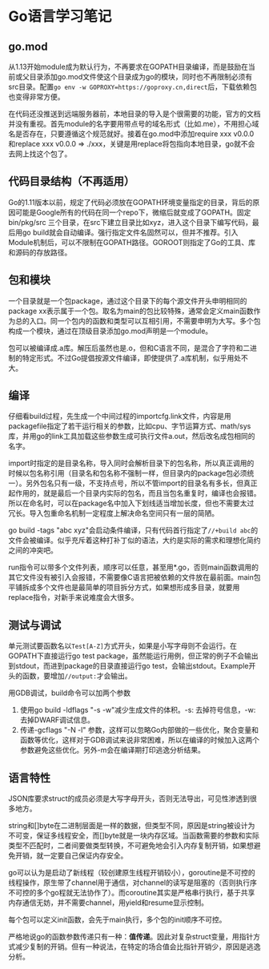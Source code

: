 # Go语言学习笔记

go.mod
--
从1.13开始module成为默认行为，不再要求在GOPATH目录编译，而是鼓励在当前或父目录添加go.mod文件使这个目录成为go的模块，同时也不再限制必须有src目录。配置`go env -w GOPROXY=https://goproxy.cn,direct`后，下载依赖包也变得非常方便。

在代码还没推送到远端服务器前，本地目录的导入是个很需要的功能，官方的文档并没有重视。首先module的名字要用带点号的域名形式（比如.me），不用担心域名是否存在，只要遵循这个规范就好。接着在go.mod中添加require xxx v0.0.0和replace xxx v0.0.0 => ./xxx，关键是用replace将包指向本地目录，go就不会去网上找这个包了。

代码目录结构（不再适用）
--
Go的1.11版本以前，规定了代码必须放在GOPATH环境变量指定的目录，背后的原因可能是Google所有的代码在同一个repo下，微缩后就变成了GOPATH。固定 bin/pkg/src 三个目录，在src下建立目录比如xyz，进入这个目录下编写代码，最后用go build就会自动编译。强行指定文件名固然可以，但并不推荐。引入Module机制后，可以不限制在GOPATH路径。GOROOT则指定了Go的工具、库和源码的存放路径。

包和模块
--
一个目录就是一个包package，通过这个目录下的每个源文件开头申明相同的package xx表示属于一个包。取名为main的包比较特殊，通常会定义main函数作为总的入口。同一个包内的函数和类型可以互相引用，不需要申明为大写。多个包构成一个模块，通过在顶级目录添加go.mod声明是一个module。

包可以被编译成.a库。解压后虽然也是.o，但和C语言不同，是混合了字符和二进制的特定形式。不过Go提倡按源文件编译，即使提供了.a库机制，似乎用处不大。

编译
--
仔细看build过程，先生成一个中间过程的importcfg.link文件，内容是用packagefile指定了若干运行相关的参数，比如cpu、字节运算方式、math/sys库，并用go的link工具加载这些参数生成可执行文件a.out，然后改名成包相同的名字。

import时指定的是目录名称，导入同时会解析目录下的包名称，所以真正调用的时候以包名称引用（目录名和包名称不强制一样，但目录内的package包必须统一）。另外包名只有一级，不支持点号，所以不管import的目录名有多长，但真正起作用的，就是最后一个目录内实际的包名，而且当包名重复时，编译也会报错。所以在命名时，可以在package名中加入下划线适当增加长度，但也不需要太过冗长。导入包重命名机制一定程度上解决命名空间只有一层的简陋。

go build -tags "abc xyz"会启动条件编译，只有代码首行指定了`//+build abc`的文件会被编译。似乎充斥着这种打补丁似的语法，大约是实际的需求和理想化简约之间的冲突吧。

run指令可以带多个文件列表，顺序可以任意，甚至用\*.go，否则main函数调用的其它文件没有被引入会报错，不需要像C语言把被依赖的文件放在最前面。main包平铺拆成多个文件也是最简单的项目拆分方式，如果想形成多目录，就要用replace指令，对新手来说难度会大很多。

测试与调试
--
单元测试要函数名以`Test[A-Z]`方式开头，如果是小写字母则不会运行。在GOPATH下直接运行go test package，虽然能运行用例，但正常的例子不会输出到stdout，而进到package的目录直接运行go test，会输出stdout。Example开头的函数，要增加`//output:`才会输出。

用GDB调试，build命令可以加两个参数

1. 使用go build -ldflags "-s -w"减少生成文件的体积。-s: 去掉符号信息，-w: 去掉DWARF调试信息。
2. 传递-gcflags "-N -l" 参数，这样可以忽略Go内部做的一些优化，聚合变量和函数等优化，这样对于GDB调试来说非常困难，所以在编译的时候加入这两个参数避免这些优化。另外-m会在编译期打印逃逸分析结果。

语言特性
--
JSON库要求struct的成员必须是大写字母开头，否则无法导出，可见性渗透到很多地方。

string和[]byte在二进制层面是一样的数据，但类型不同，原因是string被设计为不可变，保证多线程安全，而[]byte就是一块内存区域。当函数需要的参数和实际类型不匹配时，二者间要做类型转换，不可避免地会引入内存复制开销，如果想避免开销，就一定要自己保证内存安全。

go可以认为是启动了新线程（较创建原生线程开销较小），goroutine是不可控的线程操作，原生带了channel用于通信，对channel的读写是阻塞的（否则执行序不可控的多个go程就无法协作了）。而coroutine其实是严格串行执行，基于共享内存通信无妨，并不需要channel，用yield和resume显示控制。

每个包可以定义init函数，会先于main执行，多个包的init顺序不可控。

严格地说go的函数参数传递只有一种：**值传递**。因此对复杂struct变量，用指针方式减少复制的开销。但有一种说法，在特定的场合值会比指针开销少，原因是逃逸分析。